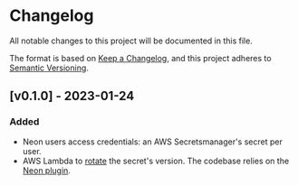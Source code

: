# Changelog

All notable changes to this project will be documented in this file.

The format is based on [Keep a Changelog](https://keepachangelog.com/en/1.0.0/),
and this project adheres to [Semantic Versioning](https://semver.org/spec/v2.0.0.html).

## [v0.1.0] - 2023-01-24

### Added

- Neon users access credentials: an AWS Secretsmanager's secret per user.
- AWS Lambda to [rotate](https://docs.aws.amazon.com/secretsmanager/latest/userguide/rotating-secrets.html) the secret's
  version. The codebase relies on
  the [Neon plugin](https://github.com/kislerdm/aws-lambda-secret-rotation/releases/tag/plugin%2Fneon%2Fv0.1.1).
